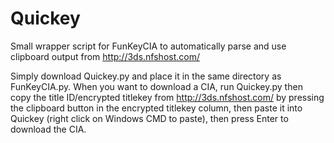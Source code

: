 # Quickey
Small wrapper script for FunKeyCIA to automatically parse and use clipboard output from http://3ds.nfshost.com/

Simply download Quickey.py and place it in the same directory as FunKeyCIA.py. When you want to download a CIA, run Quickey.py then copy the title ID/encrypted titlekey from http://3ds.nfshost.com/ by pressing the clipboard button in the encrypted titlekey column, then paste it into Quickey (right click on Windows CMD to paste), then press Enter to download the CIA.
